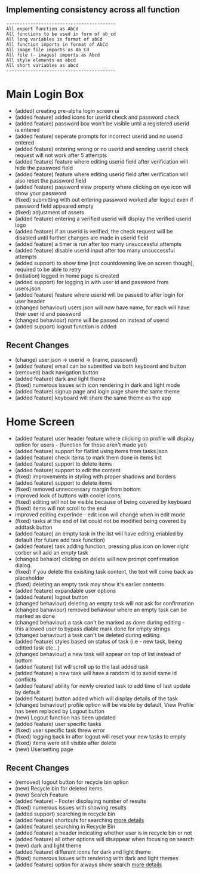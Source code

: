 ## Implementing consistency across all function
```
-----------------------------------------
All export function as AbCd              
All functions to be used in form of ab_cd
All long variables in format of abCd     
All function imports in format of AbCd   
All image file imports as Ab_Cd          
All file (- images) imports as Abcd      
All style elements as abcd                
All short variables as abcd              
-----------------------------------------
```

# Main Login Box
- (added) creating pre-alpha login screen ui
- (added feature) added icons for userid check and password check
- (added feature) password box won't be visible until a registered userid is entered
- (added feature) seperate prompts for incorrect userid and no userid entered
- (added feature) entering wrong or no userid and sending userid check request will not work after 5 attempts
- (added feature) feature where editing userid field after verification will hide the password field
- (added feature) feature where editing userid field after verification will also reset the password field
- (added feature) password view property where clicking on eye icon will show your password
- (fixed) submitting with out entering password worked afer logout even if password field appeared empty
- (fixed) adjustment of assets
- (added feature) entering a verified userid will display the verified userid logo
- (added feature) if an userid is verified, the check request will be disabled until further changes are made in userid field
- (added feature) a timer is run after too many unsuccessful attempts
- (added feature) disable userid input after too many unsuccessful attempts
- (added support) to show time [not countdowning live on screen though], required to be able to retry
- (initiation) logged in home page is created
- (added support) for logging in with user id and password from users.json
- (added feature) feature where userid will be passed to after login for user header
- (changed behaviour) users.json will now have name, for each will have their user id and password
- (changed behaviour) name will be passed on instead of userid
- (added support) logout function is added

## Recent Changes
- (change) user.json -> userid -> {name, passowrd}
- (added feature) email can be submitted via both keyboard and button
- (removed) back navigation button
- (added feature) dark and light theme
- (fixed) numerous issues with icon rendering in dark and light mode
- (added feature) signup page and login page share the same theme
- (added feature) keyboard will share the same theme as the app

# Home Screen
- (added feature) user header feature where clicking on profile will display option for users - (function for those aren't made yet)
- (added feature) support for flatlist using items from tasks.json
- (added feature) check items to mark them done in items list
- (added feature) support to delete items
- (added feature) support to edit the content
- (fixed) improvements in styling with proper shadows and borders
- (added feature) support to delete items
- (fixed) removed unneccessary margin from bottom
- improved look of buttons with cooler icons,
- (fixed) editing will not be visible because of being covered by keyboard
- (fixed) items will not scroll to the end
- improved editing experince - edit icon will change when in edit mode
- (fixed) tasks at the end of list could not be modified being covered by addtask button
- (added feature) an empty task in the list will have editing enabled by default (for future add task function)
- (added feature) task adding function, pressing plus icon on lower right corber will add an empty task
- (changed behaior) clicking on delete will now prompt confirmation dialog. 
- (fixed) if you delete the exisiting task content, the text will come back as placeholder
- (fixed) deleting an empty task may show it's earlier contents
- (added feature) expandable user options
- (added feature) logout button
- (changed behaviour) deleting an empty task will not ask for confirmation
- (changed bahaviour) removed behaviour where an empty task can be marked as done
- (changed behaviour) a task can't be marked as done during editing - this allowed user to bypass diable mark done for empty strings
- (changed bahaviour) a task can't be deleted during editing
- (added feature) styles based on status of task (i.e - new task, being editted task etc...)
- (changed behaviour) a new task will appear on top of list instead of bottom
- (added feature) list will scroll up to the last added task
- (added feature) a new task will have a random id to avoid same id conflicts
- (added feature) ability for newly created task to add time of last update by default
- (added feature) button added which will display details of the task
- (changed behaviour) profile option will be visible by default, View Profile has been replaced by Logout button
- (new) Logout function has been updated
- (added feature) user specific tasks
- (fixed) user specific task threw error
- (fixed) logging back in after logout will reset your new tasks to empty
- (fixed) items were still visible after delete
- (new) Usersetting page

## Recent Changes
- (removed) logout button for recycle bin option
- (new) Recycle bin for deleted items
- (new) Search Feature
- (added feature) - Footer displaying number of results
- (fixed) numerous issues with showing results
- (added support) searching in recycle bin
- (added feature) shortcuts for searching [more details](/docs/search/readme.md#overview##options-and-shortcuts-for-search)
- (added feature) searching in Recycle Bin
- (added feature) a header indicating whether user is in recycle bin or not
- (added feature) all other options will disappear when focusing on search
- (new) dark and light theme
- (added feature) different icons for dark and light theme
- (fixed) numerous issues with rendering with dark and light themes
- (added feature) option for always show search [more details](/docs/search/readme.md#overview##always-show-search-mode)

